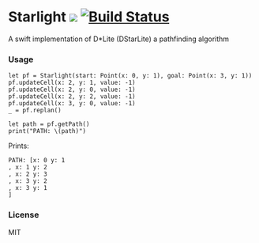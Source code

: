 # Starlight ![](https://img.shields.io/badge/swift-3-brightgreen.svg) [![Build Status](https://travis-ci.org/daniel-beard/Starlight.svg?branch=master)](https://travis-ci.org/daniel-beard/Starlight)
A swift implementation of D*Lite (DStarLite) a pathfinding algorithm

### Usage

```
let pf = Starlight(start: Point(x: 0, y: 1), goal: Point(x: 3, y: 1))
pf.updateCell(x: 2, y: 1, value: -1)
pf.updateCell(x: 2, y: 0, value: -1)
pf.updateCell(x: 2, y: 2, value: -1)
pf.updateCell(x: 3, y: 0, value: -1)
_ = pf.replan()

let path = pf.getPath()
print("PATH: \(path)")
```

Prints:

```
PATH: [x: 0 y: 1
, x: 1 y: 2
, x: 2 y: 3
, x: 3 y: 2
, x: 3 y: 1
]
```

### License 
MIT
